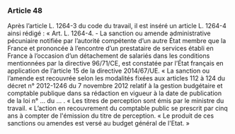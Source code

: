 ### Article 48
Après l’article L. 1264-3 du code du travail, il est inséré un article L. 1264-4 ainsi
rédigé :
« Art. L. 1264-4. - La sanction ou amende administrative pécuniaire notifiée par l’autorité
compétente d’un autre État membre que la France et prononcée à l’encontre d’un prestataire de
services établi en France à l’occasion d’un détachement de salariés dans les conditions
mentionnées par la directive 96/71/CE, est constatée par l’État français en application de
l’article 15 de la directive 2014/67/UE.
« La sanction ou l’amende est recouvrée selon les modalités fixées aux articles 112 à 124
du décret n° 2012-1246 du 7 novembre 2012 relatif à la gestion budgétaire et comptable publique
dans sa rédaction en vigueur à la date de publication de la loi n° … du … .
« Les titres de perception sont émis par le ministre du travail.
« L’action en recouvrement du comptable public se prescrit par cinq ans à compter de
l'émission du titre de perception.
« Le produit de ces sanctions ou amendes est versé au budget général de l'Etat. »
